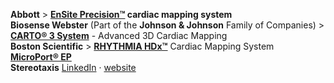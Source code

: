 __Abbott__ > __[EnSite Precision™](https://www.cardiovascular.abbott/us/en/hcp/products/electrophysiology/ensite-precision-cardiac-mapping-system.html) cardiac mapping system__  
__Biosense Webster__ (Part of the __Johnson & Johnson__ Family of Companies) > __[CARTO® 3 System](https://www.biosensewebster.com/products/carto-3.aspx)__ - Advanced 3D Cardiac Mapping  
__Boston Scientific__ > __[RHYTHMIA HDx™](https://www.bostonscientific.com/en-US/medical-specialties/electrophysiology/cardiac-mapping-system.html)__ Cardiac Mapping System  
__[MicroPort® EP](http://www.ep.microport.com)__  
__Stereotaxis__ [LinkedIn](https://www.linkedin.com/company/stereotaxis) · [website](http://www.stereotaxis.com)    
